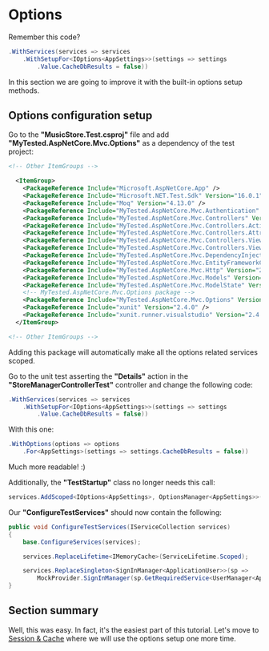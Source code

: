 # Options

Remember this code?

```c#
.WithServices(services => services
    .WithSetupFor<IOptions<AppSettings>>(settings => settings
        .Value.CacheDbResults = false))
```

In this section we are going to improve it with the built-in options setup methods.

## Options configuration setup

Go to the **"MusicStore.Test.csproj"** file and add **"MyTested.AspNetCore.Mvc.Options"** as a dependency of the test project:

```xml
<!-- Other ItemGroups -->

  <ItemGroup>
    <PackageReference Include="Microsoft.AspNetCore.App" />
    <PackageReference Include="Microsoft.NET.Test.Sdk" Version="16.0.1" />
    <PackageReference Include="Moq" Version="4.13.0" />
    <PackageReference Include="MyTested.AspNetCore.Mvc.Authentication" Version="2.2.0" />
    <PackageReference Include="MyTested.AspNetCore.Mvc.Controllers" Version="2.2.0" />
    <PackageReference Include="MyTested.AspNetCore.Mvc.Controllers.ActionResults" Version="2.2.0" />
    <PackageReference Include="MyTested.AspNetCore.Mvc.Controllers.Attributes" Version="2.2.0" />
    <PackageReference Include="MyTested.AspNetCore.Mvc.Controllers.Views" Version="2.2.0" />
    <PackageReference Include="MyTested.AspNetCore.Mvc.Controllers.Views.ActionResults" Version="2.2.0" />
    <PackageReference Include="MyTested.AspNetCore.Mvc.DependencyInjection" Version="2.2.0" />
    <PackageReference Include="MyTested.AspNetCore.Mvc.EntityFrameworkCore" Version="2.2.0" />
    <PackageReference Include="MyTested.AspNetCore.Mvc.Http" Version="2.2.0" />
    <PackageReference Include="MyTested.AspNetCore.Mvc.Models" Version="2.2.0" />
    <PackageReference Include="MyTested.AspNetCore.Mvc.ModelState" Version="2.2.0" />
	<!-- MyTested.AspNetCore.Mvc.Options package -->
    <PackageReference Include="MyTested.AspNetCore.Mvc.Options" Version="2.2.0" />
    <PackageReference Include="xunit" Version="2.4.0" />
    <PackageReference Include="xunit.runner.visualstudio" Version="2.4.0" />
  </ItemGroup>

<!-- Other ItemGroups -->
```

Adding this package will automatically make all the options related services scoped.

Go to the unit test asserting the **"Details"** action in the **"StoreManagerControllerTest"** controller and change the following code:

```c#
.WithServices(services => services
    .WithSetupFor<IOptions<AppSettings>>(settings => settings
        .Value.CacheDbResults = false))
```

With this one:

```c#
.WithOptions(options => options
    .For<AppSettings>(settings => settings.CacheDbResults = false))
```

Much more readable! :)

Additionally, the **"TestStartup"** class no longer needs this call:

```c#
services.AddScoped<IOptions<AppSettings>, OptionsManager<AppSettings>>();
```

Our **"ConfigureTestServices"** should now contain the following:

```c#
public void ConfigureTestServices(IServiceCollection services)
{
    base.ConfigureServices(services);

    services.ReplaceLifetime<IMemoryCache>(ServiceLifetime.Scoped);

    services.ReplaceSingleton<SignInManager<ApplicationUser>>(sp =>
        MockProvider.SignInManager(sp.GetRequiredService<UserManager<ApplicationUser>>()));
}
```

## Section summary

Well, this was easy. In fact, it's the easiest part of this tutorial. Let's move to [Session & Cache](/tutorial/sessioncache.html) where we will use the options setup one more time.
